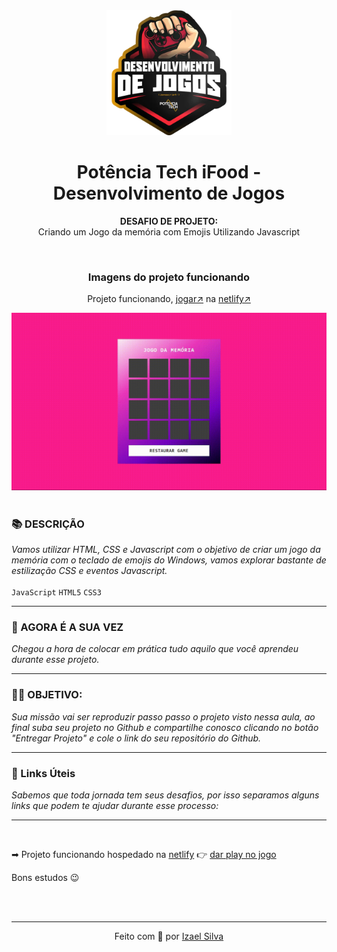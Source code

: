 <div align="center">
  <img src="../../assets/image.png" width="200"/>

  # Potência Tech iFood - Desenvolvimento de Jogos
  **DESAFIO DE PROJETO:** <br> Criando um Jogo da memória com Emojis Utilizando Javascript

  <br>

  ### Imagens do projeto funcionando
  Projeto funcionando, [jogar↗](https://jogo-da-memory.netlify.app/) na [netlify↗](https://www.netlify.com)

  <img src="../../assets/jogo-da-memoria.gif"/>
</div>

<br>

### 📚 DESCRIÇÃO
*Vamos utilizar HTML, CSS e Javascript com o objetivo de criar um jogo da memória com o teclado de emojis do Windows, vamos explorar bastante de estilização CSS e eventos Javascript.* <br><br> ```JavaScript``` ```HTML5``` ```CSS3```

---

### 🎯 AGORA É A SUA VEZ
*Chegou a hora de colocar em prática tudo aquilo que você aprendeu durante esse projeto.*

---

### 👨‍💻 OBJETIVO:
*Sua missão vai ser reproduzir passo passo o projeto visto nessa aula, ao final
suba seu projeto no Github e compartilhe conosco clicando no botão "Entregar Projeto" e cole o link do seu repositório do Github.*

---

### 🔗 Links Úteis
*Sabemos que toda jornada tem seus desafios, por isso separamos alguns links que podem te ajudar durante esse processo:*

---

<br>

➡ Projeto funcionando hospedado na [netlify](https://www.netlify.com) 👉 [dar play no jogo](https://jogo-da-memory.netlify.app/)

Bons estudos 😉

<br>
<br>

---

<p align="center">
  Feito com 💖 por
  <a href="https://github.com/ias4g">Izael Silva</a>
</p>